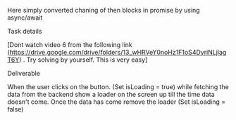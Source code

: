Here simply converted chaning of then blocks in promise by using async/await

Task details

[Dont watch video 6 from the following link (https://drive.google.com/drive/folders/13_wHRVeY0noHz1F1oS4DyriNLjlagT6Y) . Try solving by yourself. This is very easy]



Deliverable

When the user clicks on the button. (Set isLoading = true)
while fetching the data from the backend
show a loader on the screen up till the time data doesn't come.
Once the data has come remove the loader (Set isLoading = false)